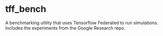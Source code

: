 # tff_bench
A benchmarking utility that uses Tensorflow Federated to run simulations. Includes the experiments from the Google Research repo.
